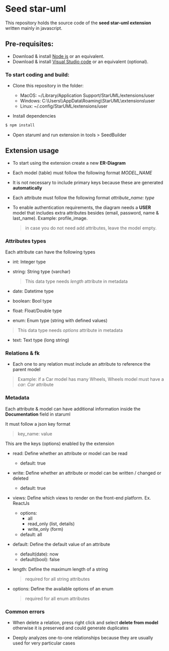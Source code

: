 # Seed star-uml

This repository holds the source code of the **seed star-uml extension** written mainly in javascript.

## Pre-requisites:

-   Download & install [Node js](https://nodejs.org/en/download/) or an equivalent.
-   Download & install [Visual Studio code](https://code.visualstudio.com/) or an equivalent (optional).

### To start coding and build:

-   Clone this repository in the folder:

    -   MacOS: ~/Library/Application Support/StarUML/extensions/user
    -   Windows: C:\\Users\\\AppData\\Roaming\\StarUML\\extensions\\user
    -   Linux: ~/.config/StarUML/extensions/user 

-   Install dependencies

```bash
$ npm install
```

-   Open staruml and run extension in tools > SeedBuilder

## Extension usage

-   To start using the extension create a new **ER-Diagram**

-   Each model (table) must follow the following format *MODEL_NAME*

-   It is not necessary to include primary keys because these are generated **automatically**

-   Each attribute must follow the following format *attribute_name: type*

-   To enable authentication requirements, the diagram needs a **USER** model that includes extra attributes besides (email, password, name & last_name). Example: profile_image.

    > in case you do not need add attributes, leave the model empty.


### Attributes types

Each attribute can have the following types

-   int: Integer type

-   string: String type (varchar)

    >  This data type needs *length* attribute in metadata

-   date: Datetime type

-   boolean: Bool type

-   float: Float/Double type

-   enum: Enum type (string with defined values)

>  This data type needs *options* attribute in metadata

-   text: Text type (long string)

### Relations & fk

-   Each one to any relation must include an attribute to reference the parent model

> Example: if a Car model has many Wheels, Wheels model must have a *car: Car* attribute  

### Metadata

Each attribute & model can have additional information inside the **Documentation** field in staruml

It must follow a json key format

> key_name: value

This are the keys (options) enabled by the extension

-   read: Define whether an attribute or model can be read

    - default: true

-   write: Define whether an attribute or model can be written / changed or deleted

    - default: true

-   views: Define which views to render on the front-end platform. Ex. ReactJs
   
    -  options:
        - all
        - read_only (list, details)
        - write_only (form)
    -  default: all

-   default: Define the default value of an attribute

    - default(date): now
    - default(bool): false

-   length: Define the maximum length of a string

    > required for all string attributes

-   options: Define the available options of an enum

    > required for all enum attributes

### Common errors

-   When delete a relation, press right click and select **delete from model** otherwise it is preserved and could generate duplicates

-   Deeply analyzes one-to-one relationships because they are usually used for very particular cases